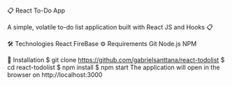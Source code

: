 📋 React To-Do App

A simple, volatile to-do list application built with React JS and Hooks 📋





🛠️ Technologies
React
FireBase
⚙️ Requirements
Git
Node.js
NPM

🚀 Installation
$ git clone https://github.com/gabrielsanttana/react-todolist
$ cd react-todolist
$ npm install
$ npm start
The application will open in the browser on http://localhost:3000
